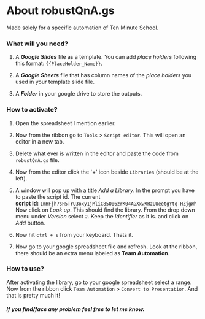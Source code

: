 # About robustQnA.gs

 Made solely for a specific automation of Ten Minute School.

### What will you need?

  1. A ***Google Slides*** file as a template. You can add *place holders* following this format: `{{PlaceHolder_Name}}`.

  2. A ***Google Sheets*** file that has column names of the *place holders* you used in your template slide file.

  3. A ***Folder*** in your google drive to store the outputs.

### How to activate?

  1. Open the spreadsheet I mention earlier.

  2. Now from the ribbon go to `Tools` > `Script editor`. This will open an editor in a new tab.

  3. Delete what ever is written in the editor and paste the code from `robustQnA.gs` file.

  4. Now from the editor click the '+' icon beside `Libraries` (should be at the left).

  5. A window will pop up with a title *Add a Library*. In the prompt you have to paste the script id.
    The current <br> 
    **script id:** `1mHFjh7sH5TrU3oxy1jMliC85O06zrK04AGXxwXRzUUeetgYtq-HZjgWh` <br>
    Now click on *Look up*.  This should find the library.
    From the drop down menu under *Version* select `2`.
    Keep the *Identifier* as it is. and click on *Add* button.

  6. Now hit `ctrl + s` from your keyboard. Thats it.
  7. Now go to your google spreadsheet file and refresh. Look at the ribbon, there should be an extra menu labeled as **Team Automation**.

### How to use?

  After activating the library, go to your google spreadsheet select a range. Now from the ribbon click `Team Automation` > `Convert to Presentation`. And that is pretty much it!

##### If you find/face any problem feel free to let me know.
